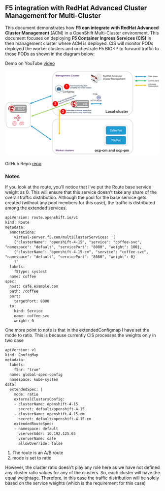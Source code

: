 ## F5 integration with RedHat Advanced Cluster Management for Multi-Cluster

This document demonstrates how **F5 can integrate with RedHat Advanced Cluster Management** (ACM) in a OpenShift  Multi-Cluster environment. This document focuses on deploying **F5 Container Ingress Services (CIS)** in then management cluster where ACM is deployed. CIS will monitor PODs deployed the worker clusters and orchestrate F5 BIG-IP to forward traffic to those PODs as shown in the diagram below:

Demo on YouTube [video](https://youtu.be/EoWeMYhNTFY)

![diagram](https://github.com/mdditt2000/openshift-4-14/blob/main/multi-cluster-blue-green/diagram/2024-04-16_14-52-14.png)

GitHub Repo [repo](https://github.com/mdditt2000/openshift-4-14/blob/main/multi-cluster-blue-green/README.md)

### Notes

If you look at the route, you'll notice that I've put the Route base service weight as 0. This will ensure that this service doesn't take any share of the overall traffic distribution. Although the pool for the base service gets created (without any pool members for this case), the traffic is distributed among the extended services.

```
apiVersion: route.openshift.io/v1
kind: Route
metadata:
  annotations:
    virtual-server.f5.com/multiClusterServices: '[
    {"clusterName": "openshift-4-15", "service": "coffee-svc", "namespace": "default", "servicePort": "8080", "weight": 100}, 
    {"clusterName": "openshift-4-15-cm", "service": "coffee-svc", "namespace": "default", "servicePort": "8080", "weight": 0}
    ]'
  labels:
    f5type: systest
  name: coffee
spec:
  host: cafe.example.com
  path: /coffee
  port:
    targetPort: 8080
  to:
    kind: Service
    name: coffee-svc
    weight: 0
```

One more point to note is that in the extendedConfigmap I have set the mode to ratio. This is because currently CIS processes the weights only in two case

```
apiVersion: v1
kind: ConfigMap
metadata:
  labels:
    f5nr: "true"
  name: global-spec-config
  namespace: kube-system
data:
  extendedSpec: |
    mode: ratio
    externalClustersConfig:
    - clusterName: openshift-4-15
      secret: default/openshift-4-15
    - clusterName: openshift-4-15-cm
      secret: default/openshift-4-15-cm
    extendedRouteSpec:
    - namespace: default
      vserverAddr: 10.192.125.65
      vserverName: cafe
      allowOverride: false
```

1) The route is an A/B route 
2) mode is set to ratio

However, the cluster ratio doesn't play any role here as we have not defined any cluster ratio values for any of the clusters. So, each cluster will have the equal weightage. Therefore, in this case the traffic distribution will be solely based on the service weights (which is the requirement for this case)



